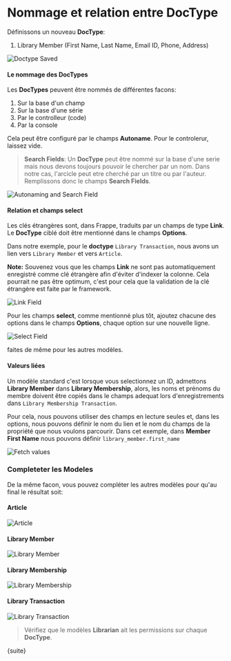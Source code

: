 # Nommage et relation entre DocType

Définissons un nouveau **DocType**:

1. Library Member (First Name, Last Name, Email ID, Phone, Address)

<img class="screenshot" alt="Doctype Saved" src="{{docs_base_url}}/assets/img/naming_doctype.png">


#### Le nommage des DocTypes

Les **DocTypes** peuvent être nommés de différentes facons:

1. Sur la base d'un champ
1. Sur la base d'une série
1. Par le controlleur (code)
1. Par la console

Cela peut être configuré par le champs **Autoname**. Pour le controlerur, laissez vide.

> **Search Fields**: Un **DocType** peut être nommé sur la base d'une serie mais nous devons toujours pouvoir le chercher par un nom. 
Dans notre cas, l'arcicle peut etre cherché par un titre ou par l'auteur. Remplissons donc le champs **Search Fields**.

<img class="screenshot" alt="Autonaming and Search Field" src="{{docs_base_url}}/assets/img/autoname_and_search_field.png">

#### Relation et champs select

Les clés étrangères sont, dans Frappe, traduits par un champs de type **Link**. Le **DocType** ciblé doit être mentionné
 dans le champs **Options**.

Dans notre exemple, pour le **doctype** `Library Transaction`, nous avons un lien vers `Library Member` et vers `Article`.

**Note:** Souvenez vous que les champs **Link** ne sont pas automatiquement enregistré comme clé étrangère afin d'éviter 
d'indexer la colonne. Cela pourrait ne pas être optimum, c'est pour cela que la validation de la clé étrangère est faite 
par le framework.

<img class="screenshot" alt="Link Field" src="{{docs_base_url}}/assets/img/link_field.png">

Pour les champs **select**, comme mentionné plus tôt, ajoutez chacune des options dans le champs **Options**, chaque 
option sur une nouvelle ligne.

<img class="screenshot" alt="Select Field" src="{{docs_base_url}}/assets/img/select_field.png">

faites de même pour les autres modèles.

#### Valeurs liées

Un modèle standard c'est lorsque vous selectionnez un ID, admettons **Library Member** dans **Library Membership**, alors, 
les noms et prénoms du membre doivent être copiés dans le champs adequat lors d'enregistrements dans `Library Membership Transaction`.

Pour cela, nous pouvons utiliser des champs en lecture seules et, dans les options, nous pouvons définir le nom du lien 
et le nom du champs de la propriété que nous voulons parcourir. Dans cet exemple, dans **Member First Name** nous pouvons 
définir `library_member.first_name`

<img class="screenshot" alt="Fetch values" src="{{docs_base_url}}/assets/img/fetch.png">

### Completeter les Modeles

De la même facon, vous pouvez compléter les autres modèles pour qu'au final le résultat soit:

#### Article

<img class="screenshot" alt="Article" src="{{docs_base_url}}/assets/img/doctype_article.png">

#### Library Member

<img class="screenshot" alt="Library Member" src="{{docs_base_url}}/assets/img/doctype_lib_member.png">

#### Library Membership

<img class="screenshot" alt="Library Membership" src="{{docs_base_url}}/assets/img/doctype_lib_membership.png">

#### Library Transaction

<img class="screenshot" alt="Library Transaction" src="{{docs_base_url}}/assets/img/doctype_lib_trans.png">

> Vérifiez que le modèles **Librarian** ait les permissions sur chaque **DocType**.

{suite}
